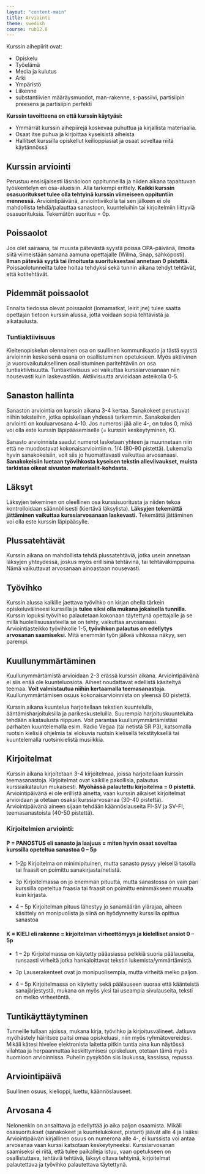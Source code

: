 ```yaml
---
layout: "content-main"
title: Arviointi
theme: swedish
course: rub12.8
---
```



Kurssin aihepiirit ovat:

* Opiskelu
* Työelämä
* Media ja kulutus
* Arki
* Ympäristö
* Liikenne
* substantiivien määräysmuodot, man-rakenne, s-passiivi, partisiipin preesens ja partisiipin perfekti

**Kurssin tavoitteena on että kurssin käytyäsi:**

* Ymmärrät kurssin aihepiirejä koskevaa puhuttua ja kirjallista materiaalia.
* Osaat itse puhua ja kirjoittaa kyseisistä aiheista
* Hallitset kurssilla opiskellut keilioppiasiat ja osaat soveltaa niitä käytännössä

## Kurssin arviointi 
Perustuu ensisijaisesti läsnäoloon oppitunneilla ja niiden aikana tapahtuvan työskentelyn eri osa-alueisiin. Alla tarkempi erittely. **Kaikki kurssin osasuoritukset tulee olla tehtyinä kurssin viimeiseen oppituntiin mennessä.** Arviointipäivänä, arviointiviikolla tai sen jälkeen ei ole mahdollista tehdä/palauttaa sanastoon, kuunteluihin tai kirjoitelmiin liittyviä osasuorituksia. Tekemätön suoritus = 0p.

## Poissaolot
Jos olet sairaana, tai muusta pätevästä syystä poissa OPA-päivänä, ilmoita siitä viimeistään samana aamuna opettajalle (Wilma, Snap, sähköposti). **Ilman pätevää syytä tai ilmoitusta suorituksestasi annetaan 0 pistettä.** Poissaolotunneilta tulee hoitaa tehdyksi sekä tunnin aikana tehdyt tehtävät, että kotitehtävät.

## Pidemmät poissaolot
Ennalta tiedossa olevat poissaolot (lomamatkat, leirit jne) tulee saatta opettajan tietoon kurssin alussa, jotta voidaan sopia tehtävistä ja aikataulusta.

### Tuntiaktiivisuus
Kieltenopiskelun olennainen osa on suullinen kommunikaatio ja tästä syystä
arvioinnin keskeisenä osana on osallistuminen opetukseen.  Myös aktiivinen ja vuorovaikutuksellinen osallistuminen paritehtäviin on osa tuntiaktiivisuutta. Tuntiaktiivisuus voi vaikuttaa kurssiarvosanaan niin nousevasti kuin laskevastikin. Aktiivisuutta arvioidaan asteikolla 0-5.

## Sanaston hallinta
Sanaston arviointia on kurssin aikana 3-4 kertaa. Sanakokeet perustuvat niihin teksteihin,
jotka opiskellaan yhdessä tarkemmin. Sanakokeiden arviointi on kouluarvosana 4-10. Jos numerosi jää alle 4-, on tulos 0, mikä voi olla este kurssin läpipääsemiselle (= kurssin keskeytyminen, K).

Sanasto arvioinnista saadut numerot lasketaan yhteen ja muunnetaan niin että ne muodostavat
kokonaisarviointiin n. 1/4 (80-90 pistettä). Lukemalla hyvin sanakokeisiin, voit siis jo huomattavasti vaikuttaa arvosanaasi. **Sanakokeisiin luetaan työvihkosta kyseisen tekstin alleviivaukset, muista tarkistaa oikeat sivuston materiaalit-kohdasta.**

## Läksyt
Läksyjen tekeminen on oleellinen osa kurssisuoritusta ja niiden tekoa
kontrolloidaan säännöllisesti (kiertävä läksylista). **Läksyjen tekemättä jättäminen vaikuttaa kurssiarvosanaan laskevasti.** Tekemättä jättäminen voi olla este kurssin läpipääsylle.

## Plussatehtävät
Kurssin aikana on mahdollista tehdä plussatehtäviä, jotka usein annetaan läksyjen yhteydessä, joskus myös erillisinä tehtävinä, tai tehtäväkimppuina. Nämä vaikuttavat arvosanaan ainoastaan nousevasti.

## Työvihko
Kurssin alussa kaikille jaettava työvihko on kirjan ohella tärkein opiskeluvälineesi
kurssilla ja **tulee siksi olla mukana jokaisella tunnilla.** Kurssin lopuksi työvihko palautetaan kokonaan täytettynä opettajalle ja se millä huolellisuusasteella se on tehty, vaikuttaa arvosanaasi. Arviointiasteikko työvihkolle 1-5, **työvihkon palautus on edellytys arvosanan saamiseksi.** Mitä enemmän työn jälkeä vihkossa näkyy, sen parempi.

## Kuullunymmärtäminen
Kuullunymmärtämistä arvioidaan 2-3 erässä kurssin aikana. Arviointipäivänä ei siis enää
ole kuunteluosiota. Aiheet noudattavat edellistä käsiteltyä teemaa. **Voit valmistautua niihin kertaamalla teemasanastoja.** Kuullunymmärtämisen osuus kokonaisarvioinnista on yleensä 60 pistettä.

Kurssin aikana kuuntelua harjoitellaan tekstien kuuntelulla, ääntämisharjoituksilla ja parikeskusteluilla. Suurempia harjoituskuunteluita tehdään aikataulusta riippuen. Voit parantaa kuullunymmärtämistäsi parhaiten kuuntelemalla esim. Radio Vegaa (tai netistä SR P3), katsomalla ruotsin kielisiä ohjelmia tai elokuvia ruotsin kielisellä tekstityksellä tai kuuntelemalla ruotsinkielistä musiikkia. 

## Kirjoitelmat
Kurssin aikana kirjoitetaan 3-4 kirjoitelmaa, joissa harjoitellaan kurssin teemasanastoja. Kirjoitelmat ovat kaikille pakollisia, palautus kurssiaikataulun mukaisesti. **Myöhässä palautettu kirjoitelma = 0 pistettä.**  Arviointipäivänä ei ole erillistä ainetta, vaan kurssin aikaiset kirjoitelmat arvioidaan ja otetaan osaksi kurssiarvosanaa (30-40 pistettä). Arviointipäivänä aineen sijaan tehdään käännöslauseita FI-SV ja SV-FI, teemasanastoista (40-50 pistettä).

### Kirjoitelmien arviointi:

#### P = PANOSTUS eli sanasto ja laajuus = miten hyvin osaat soveltaa kurssilla opeteltua sanastoa 0 – 5p

* 1-2p Kirjoitelma on minimipituinen, mutta sanasto pysyy yleisellä tasolla tai fraasit on poimittu sanakirjasta/netistä.

* 3p Kirjoitelmassa on jo enemmän pituutta, mutta sanastossa on vain pari kurssilla opeteltua fraasia tai fraasit on poimittu enimmäkseen muualta kuin kirjasta.

* 4 – 5p Kirjoitelman pituus lähestyy jo sanamäärän ylärajaa, aiheen käsittely on monipuolista ja siinä on hyödynnetty kurssilla opittua sanastoa

#### K = KIELI eli rakenne = kirjoitelman virheettömyys ja kielelliset ansiot 0 – 5p

* 1 – 2p Kirjoitelmassa on käytetty pääasiassa pelkkiä suoria päälauseita, runsaasti virheitä jotka hankaloittavat tekstin lukemista/ymmärtämistä.

* 3p Lauserakenteet ovat jo monipuolisempia, mutta virheitä melko paljon.

* 4 – 5p Kirjoitelmassa on käytetty sekä päälauseen suoraa että käänteistä sanajärjestystä, mukana on myös yksi tai useampia sivulauseita, teksti on melko virheetöntä.


## Tuntikäyttäytyminen
Tunneille tullaan ajoissa, mukana kirja, työvihko ja kirjoitusvälineet. Jatkuva
myöhästely häiritsee paitsi omaa opiskeluasi, niin myös ryhmätovereidesi. Mikäli kätesi hivelee elektronista laitetta pitkin tuntia aina kun näytössä vilahtaa ja herpaannuttaa keskittymisesi opiskeluun, otetaan tämä myös huomioon arvioinnissa. Puhelin pysyköön siis laukussa, kassissa, repussa.

## Arviointipäivä
Suullinen osuus, kielioppi, luettu, käännöslauseet.

## Arvosana 4
Nelonenkin on ansaittava ja edellyttää jo aika paljon osaamista. Mikäli osasuoritukset (sanakokeet ja kuuntelukokeet, pistarit) jäävät alle 4 ja lisäksi Arviointipäivän kirjallinen osuus on numerona alle 4-, ei kurssista voi antaa arvosanaa vaan kurssi
katsotaan keskeytyneeksi. Kurssiarvosanan saamiseksi ei riitä, että tulee paikalleja istuu, vaan opetukseen on osallistuttava, tehtäviä tehtävä, läksyt oltava tehtyinä, kirjoitelmat palautettava ja työvihko palautettava täytettynä.
